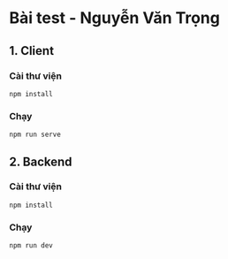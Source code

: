 # Bài test -  Nguyễn Văn Trọng 

## 1. Client
### Cài thư viện
```
npm install
```

### Chạy
```
npm run serve
```

## 2. Backend
### Cài thư viện
```
npm install
```

### Chạy 
```
npm run dev
```

